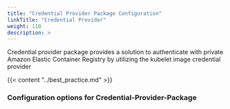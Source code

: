 ```yaml
---
title: "Credential Provider Package Configuration"
linkTitle: "Credential Provider"
weight: 110
description: >
---
```


Credential provider package provides a solution to authenticate with private Amazon Elastic Container Registry by utilizing the kubelet image credential provider

{{< content "../best_practice.md" >}}

### Configuration options for Credential-Provider-Package
